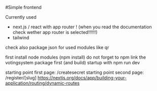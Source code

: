 #Simple frontend

Currently used 
- next.js / react with app router ! (when you read the documentation check wether app router is selected!!!!!!)
- tailwind

check also package json for used modules like qr

first install node modules (npm install)
do not forget to npm link the votingsystem package first (and build)
startup with npm run dev

starting point first page: /createsecret
starting point second page: /register/[slug]
https://nextjs.org/docs/app/building-your-application/routing/dynamic-routes

